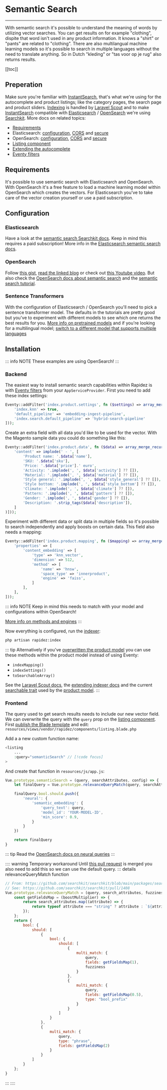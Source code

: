 # Semantic Search

---

With semantic search it's possible to understand the meaning of words by utilizing vector searches. You can get results on for example "clothing", dispite that word isn't used in any product information. It knows a "shirt" or "pants" are related to "clothing". There are also multilangual machine learning models so it's possible to search in multiple languages without the need to translate anything. So in Dutch "kleding" or "tas voor op je rug" also returns results.

[[toc]]

## Preperation

Make sure you're familiar with [InstantSearch](https://github.com/algolia/instantsearch), that's what we're using for the autocomplete and product listings; like the category pages, the search page and product sliders. [Indexing](indexer.md) is handled by [Laravel Scout](https://laravel.com/docs/12.x/scout) and to make [InstantSearch](https://github.com/algolia/instantsearch) compatible with [Elasticsearch](https://www.elastic.co/elasticsearch) / [OpenSearch](https://opensearch.org) we're using [Searchkit](https://github.com/searchkit/searchkit). More docs on related topics:

- [Requirements](installation.md#requirements)
- Elasticsearch: [configuration](configuration.md#elasticsearch), [CORS](installation.md#elasticsearch) and [secure](deployment.md#secure-elasticsearch)
- OpenSearch: [configuration](configuration.md#opensearch), [CORS](installation.md#opensearch) and [secure](deployment.md#secure-opensearch)
- [Listing component](theming.md#listing-component)
- [Extending the autocomplete](extending.md#autocomplete)
- [Eventy filters](package-development.md#eventy-filters)

## Requirements

It's possible to use semantic search with Elasticsearch and OpenSearch. With OpenSearch it's a free feature to load a machine learning model within OpenSearch which creates the vectors. For Elasticsearch you've to take care of the vector creation yourself or use a paid subscription.

## Configuration

### Elasticsearch

Have a look at the [semantic search Searchkit docs](https://www.searchkit.co/docs/tutorials/semantic-search). Keep in mind this requires a paid subscription! More info in the [Elasticsearch semantic search docs](https://www.elastic.co/docs/solutions/search/semantic-search).

### OpenSearch

Follow [this gist](https://gist.github.com/dtaivpp/d7e8d8a3ee5debaf896ed2f45b915ad3), [read the linked blog](https://tippybits.com/should-you-be-doing-vector-search/) or check out [this Youtube video](https://www.youtube.com/watch?v=lpQiJGpeeWU). But also check the [OpenSearch docs about semantic search](https://docs.opensearch.org/docs/latest/vector-search/ai-search/semantic-search/) and the [semantic search tutorial](https://docs.opensearch.org/docs/latest/tutorials/vector-search/neural-search-tutorial/).

### Sentence Transformers

With the configuration of Elasticsearch / OpenSearch you'll need to pick a sentence transformer model. The defaults in the tutorials are pretty good but you've to experiment with different models to see which one returns the best results for you. [More info on pretrained models](https://www.sbert.net/docs/sentence_transformer/pretrained_models.html) and if you're looking for a multilingual model; [switch to a different model that supports multiple languages](https://www.sbert.net/docs/sentence_transformer/pretrained_models.html#multilingual-models)

## Installation

::: info NOTE
These examples are using OpenSearch!
:::

### Backend

The easiest way to install semantic search capabilities within Rapidez is with [Eventy filters](package-development.md#eventy-filters) from your `AppServiceProvider`. First you need to add these index settings:

```php
Eventy::addFilter('index.product.settings', fn ($settings) => array_merge_recursive($settings, [
    'index.knn' => true,
    'default_pipeline' => 'embedding-ingest-pipeline',
    'index.search.default_pipeline' => 'hybrid-search-pipeline'
]));
```

Create an extra field with all data you'd like to be used for the vector. With the Magento sample data you could do something like this:
```php
Eventy::addFilter('index.product.data', fn ($data) => array_merge_recursive($data, [
    'content' => implode(' - ', [
        'Product name: '.$data['name'],
        'SKU: '.$data['sku'],
        'Price: '.$data['price'].' euro',
        'Activity: '.implode(', ', $data['activity'] ?? []),
        'Material: '.implode(', ', $data['material'] ?? []),
        'Style general: '.implode(', ', $data['style_general'] ?? []),
        'Style bottom: '.implode(', ', $data['style_bottom'] ?? []),
        'Climate: '.implode(', ', $data['climate'] ?? []),
        'Pattern: '.implode(', ', $data['pattern'] ?? []),
        'Gender: '.implode(', ', $data['gender'] ?? []),
        'Description: '.strip_tags($data['description']),
    ]
)]));
```
Experiment with different data or split data in multiple fields so it's possible to search independently and apply boosts on certain data. This field also needs a mapping:

```php
Eventy::addFilter('index.product.mapping', fn ($mapping) => array_merge_recursive($mapping, [
    'properties' => [
        'content_embedding' => [
            'type' => 'knn_vector',
            'dimension' => 512,
            'method' => [
                'name' => 'hnsw',
                'space_type' => 'innerproduct',
                'engine' => 'faiss',
            ]
        ],
    ],
]));
```

::: info NOTE
Keep in mind this needs to match with your model and configurations within OpenSearch!

[More info on methods and engines](https://docs.opensearch.org/docs/latest/field-types/supported-field-types/knn-methods-engines/)
:::

Now everything is configured, run the [indexer](indexer.md):
```bash
php artisan rapidez:index
```

::: tip
Alternatively if you've [overwritten the product model](extending.md#models) you can use these methods within the product model instead of using Eventy:

- `indexMapping()`
- `indexSettings()`
- `toSearchableArray()`

See the [Laravel Scout docs](https://laravel.com/docs/12.x/scout), the [extending indexer docs](indexer.md#model) and the current [searchable trait](https://github.com/rapidez/core/blob/master/src/Models/Traits/Product/Searchable.php) used by the [product model](https://github.com/rapidez/core/blob/master/src/Models/Product.php).
:::

### Frontend

The query used to get search results needs to include our new vector field. We can overwrite the query with the `query` prop on the [listing component](theming.md#listing-component). First [publish the Blade template](theming.md#views) and edit: `resources/views/vendor/rapidez/components/listing.blade.php`


Add a a new custom function name:
```php
<listing
    ...
    :query="semanticSearch" // [!code focus]
>
```

And create that function in `resources/js/app.js`:
```js
Vue.prototype.semanticSearch = (query, searchAttributes, config) => {
    let finalQuery = Vue.prototype.relevanceQueryMatch(query, searchAttributes, config.fuzziness)

    finalQuery.bool.should.push({
        'neural': {
            'semantic_embedding': {
                'query_text': query,
                'model_id': 'YOUR-MODEL-ID',
                'min_score': 0.9,
            }
        }
    })

    return finalQuery
}
```

::: tip
Read the [OpenSearch docs on neural queries](https://docs.opensearch.org/docs/latest/query-dsl/specialized/neural/)
:::

:::: warning Temporary workaround
Until [this pull request](https://github.com/searchkit/searchkit/pull/1408) is merged you also need to add this so we can use the default query.
::: details relevanceQueryMatch function
```js
// From: https://github.com/searchkit/searchkit/blob/main/packages/searchkit/src/transformRequest.ts
// See: https://github.com/searchkit/searchkit/pull/1408
Vue.prototype.relevanceQueryMatch = (query, search_attributes, fuzziness = "AUTO:4,8") => {
    const getFieldsMap = (boostMultiplier) => {
        return search_attributes.map((attribute) => {
            return typeof attribute === "string" ? attribute : `${attribute.field}^${(attribute.weight || 1) * boostMultiplier}`;
        });
    };
    return {
        bool: {
            should: [
                {
                    bool: {
                        should: [
                            {
                                multi_match: {
                                    query,
                                    fields: getFieldsMap(1),
                                    fuzziness
                                }
                            },
                            {
                                multi_match: {
                                    query,
                                    fields: getFieldsMap(0.5),
                                    type: "bool_prefix"
                                }
                            }
                        ]
                    }
                },
                {
                    multi_match: {
                        query,
                        type: "phrase",
                        fields: getFieldsMap(2)
                    }
                }
            ]
        }
    };
}
```
:::
::::


